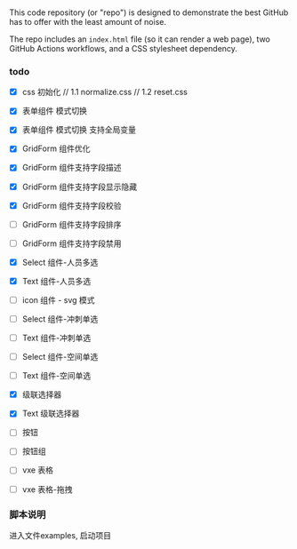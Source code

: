 ###

This code repository (or "repo") is designed to demonstrate the best GitHub has to offer with the least amount of noise.

The repo includes an `index.html` file (so it can render a web page), two GitHub Actions workflows, and a CSS stylesheet dependency.

### todo

- [x] css 初始化 // 1.1 normalize.css // 1.2 reset.css
- [x] 表单组件 模式切换
- [x] 表单组件 模式切换 支持全局变量
- [x] GridForm 组件优化
- [x] GridForm 组件支持字段描述
- [x] GridForm 组件支持字段显示隐藏
- [x] GridForm 组件支持字段校验
- [ ] GridForm 组件支持字段排序
- [ ] GridForm 组件支持字段禁用

- [x] Select 组件-人员多选
- [x] Text 组件-人员多选
- [ ] icon 组件 - svg 模式
- [ ] Select 组件-冲刺单选
- [ ] Text 组件-冲刺单选
- [ ] Select 组件-空间单选
- [ ] Text 组件-空间单选
- [x] 级联选择器
- [x] Text 级联选择器
- [ ] 按钮
- [ ] 按钮组
- [ ] vxe 表格
- [ ] vxe 表格-拖拽

### 脚本说明

进入文件examples, 启动项目
 
